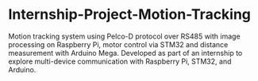 # Internship-Project-Motion-Tracking
Motion tracking system using Pelco-D protocol over RS485 with image processing on Raspberry Pi, motor control via STM32 and distance measurement with Arduino Mega. Developed as part of an internship to explore multi-device communication with Raspberry Pi, STM32, and Arduino.
